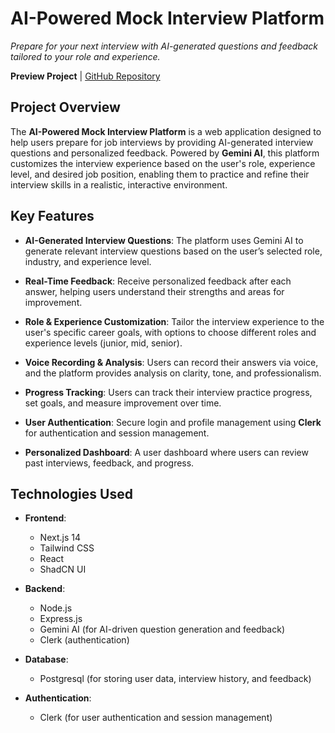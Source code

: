 # AI-Powered Mock Interview Platform

_Prepare for your next interview with AI-generated questions and feedback tailored to your role and experience._

**Preview Project** | [GitHub Repository](#)

## Project Overview

The **AI-Powered Mock Interview Platform** is a web application designed to help users prepare for job interviews by providing AI-generated interview questions and personalized feedback. Powered by **Gemini AI**, this platform customizes the interview experience based on the user's role, experience level, and desired job position, enabling them to practice and refine their interview skills in a realistic, interactive environment.

## Key Features

- **AI-Generated Interview Questions**: The platform uses Gemini AI to generate relevant interview questions based on the user’s selected role, industry, and experience level.
- **Real-Time Feedback**: Receive personalized feedback after each answer, helping users understand their strengths and areas for improvement.

- **Role & Experience Customization**: Tailor the interview experience to the user's specific career goals, with options to choose different roles and experience levels (junior, mid, senior).

- **Voice Recording & Analysis**: Users can record their answers via voice, and the platform provides analysis on clarity, tone, and professionalism.

- **Progress Tracking**: Users can track their interview practice progress, set goals, and measure improvement over time.

- **User Authentication**: Secure login and profile management using **Clerk** for authentication and session management.

- **Personalized Dashboard**: A user dashboard where users can review past interviews, feedback, and progress.

## Technologies Used

- **Frontend**:

  - Next.js 14
  - Tailwind CSS
  - React
  - ShadCN UI

- **Backend**:

  - Node.js
  - Express.js
  - Gemini AI (for AI-driven question generation and feedback)
  - Clerk (authentication)

- **Database**:

  - Postgresql (for storing user data, interview history, and feedback)

- **Authentication**:
  - Clerk (for user authentication and session management)
